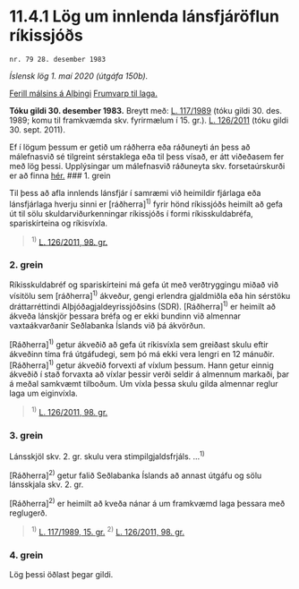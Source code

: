 # 11.4.1 Lög um innlenda lánsfjáröflun ríkissjóðs

`nr. 79 28. desember 1983`

_Íslensk lög 1. maí 2020 (útgáfa 150b)._

[Ferill málsins á Alþingi](https://www.althingi.is/thingstorf/thingmalalistar-eftir-thingum/ferill/?ltg=106&mnr=59)
[Frumvarp til laga.](https://www.althingi.is/altext/106/s/pdf/0064.pdf)

**Tóku gildi 30. desember 1983.**
Breytt með:
[L. 117/1989](https://althingi.is/altext/stjt/1989.117.html) (tóku gildi 30. des. 1989; komu til framkvæmda skv. fyrirmælum í 15. gr.).
[L. 126/2011](https://althingi.is/altext/stjt/2011.126.html) (tóku gildi 30. sept. 2011).

Ef í lögum þessum er getið um ráðherra eða ráðuneyti án þess að málefnasvið sé tilgreint sérstaklega eða til þess vísað, er átt viðeðasem fer með lög þessi. Upplýsingar um málefnasvið ráðuneyta skv. forsetaúrskurði er að finna [hér.](2018119.md) ### 1. grein

Til þess að afla innlends lánsfjár í samræmi við heimildir fjárlaga eða lánsfjárlaga hverju sinni er [ráðherra]<sup>1)</sup> fyrir hönd ríkissjóðs heimilt að gefa út til sölu skuldarviðurkenningar ríkissjóðs í formi ríkisskuldabréfa, spariskírteina og ríkisvíxla.

> <sup>1)</sup> [L. 126/2011, 98. gr.](https://althingi.is/altext/stjt/2011.126.html)

### 2. grein

Ríkisskuldabréf og spariskírteini má gefa út með verðtryggingu miðað við vísitölu sem [ráðherra]<sup>1)</sup> ákveður, gengi erlendra gjaldmiðla eða hin sérstöku dráttarréttindi Alþjóðagjaldeyrissjóðsins (SDR). [Ráðherra]<sup>1)</sup> er heimilt að ákveða lánskjör þessara bréfa og er ekki bundinn við almennar vaxtaákvarðanir Seðlabanka Íslands við þá ákvörðun.

[Ráðherra]<sup>1)</sup> getur ákveðið að gefa út ríkisvíxla sem greiðast skulu eftir ákveðinn tíma frá útgáfudegi, sem þó má ekki vera lengri en 12 mánuðir. [Ráðherra]<sup>1)</sup> getur ákveðið forvexti af víxlum þessum. Hann getur einnig ákveðið í stað forvaxta að víxlar þessir verði seldir á almennum markaði, þar á meðal samkvæmt tilboðum. Um víxla þessa skulu gilda almennar reglur laga um eiginvíxla.

> <sup>1)</sup> [L. 126/2011, 98. gr.](https://althingi.is/altext/stjt/2011.126.html)

### 3. grein

Lánsskjöl skv. 2. gr. skulu vera stimpilgjaldsfrjáls. …<sup>1)</sup> 

[Ráðherra]<sup>2)</sup> getur falið Seðlabanka Íslands að annast útgáfu og sölu lánsskjala skv. 2. gr.

[Ráðherra]<sup>2)</sup> er heimilt að kveða nánar á um framkvæmd laga þessara með reglugerð.

> <sup>1)</sup> [L. 117/1989, 15. gr.](https://althingi.is/altext/stjt/1989.117.html) <sup>2)</sup> [L. 126/2011, 98. gr.](https://althingi.is/altext/stjt/2011.126.html)

### 4. grein

Lög þessi öðlast þegar gildi.
